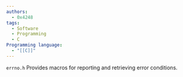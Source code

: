 ```yaml
---
authors:
  - 0x4248
tags:
  - Software
  - Programming
  - C
Programming language:
  - "[[C]]"
---
```

`errno.h` Provides macros for reporting and retrieving error conditions.